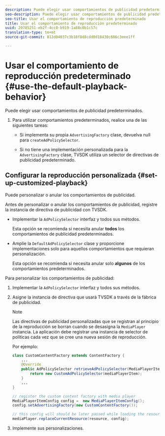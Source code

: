 ```yaml
---
description: Puede elegir usar comportamientos de publicidad predeterminados.
seo-description: Puede elegir usar comportamientos de publicidad predeterminados.
seo-title: Usar el comportamiento de reproducción predeterminado
title: Usar el comportamiento de reproducción predeterminado
uuid: 20785251-eb2f-4cc0-b919-1a88c0b1c57c
translation-type: tm+mt
source-git-commit: 812d04037c3b18f8d8cdd0d18430c686c3eee1ff

---
```



# Usar el comportamiento de reproducción predeterminado {#use-the-default-playback-behavior}

Puede elegir usar comportamientos de publicidad predeterminados.

1. Para utilizar comportamientos predeterminados, realice una de las siguientes tareas:

   * Si implementa su propia `AdvertisingFactory` clase, devuelva null para `createAdPolicySelector`.

   * Si no tiene una implementación personalizada para la `AdvertisingFactory` clase, TVSDK utiliza un selector de directivas de publicidad predeterminado.

## Configurar la reproducción personalizada {#set-up-customized-playback}

Puede personalizar o anular los comportamientos de publicidad.

Antes de personalizar o anular los comportamientos de publicidad, registre la instancia de directiva de publicidad con TVSDK.

* Implementar la `AdPolicySelector` interfaz y todos sus métodos.

   Esta opción se recomienda si necesita anular **todos** los comportamientos de publicidad predeterminados.

* Amplíe la `DefaultAdPolicySelector` clase y proporcione implementaciones solo para aquellos comportamientos que requieran personalización.

   Esta opción se recomienda si necesita anular solo **algunos** de los comportamientos predeterminados.

Para personalizar los comportamientos de publicidad:

1. Implementar la `AdPolicySelector` interfaz y todos sus métodos.
1. Asigne la instancia de directiva que usará TVSDK a través de la fábrica de publicidad.

   >[!NOTE]
   >
   >Las directivas de publicidad personalizadas que se registran al principio de la reproducción se borran cuando se desasigna la `MediaPlayer` instancia. La aplicación debe registrar una instancia de selector de políticas cada vez que se cree una nueva sesión de reproducción.

   Por ejemplo:

   ```java
   class CustomContentFactory extends ContentFactory { 
       ... 
       @Override 
       public AdPolicySelector retrieveAdPolicySelector(MediaPlayerItem mediaPlayerItem) { 
           return new CustomAdPolicySelector(mediaPlayerItem); 
       } 
       ... 
   } 
   
   // register the custom content factory with media player 
   MediaPlayerItemConfig config =  new MediaPlayerItemConfig(); 
   config.setAdvertisingFactory(new CustomContentFactory()); 
   
   // this config will should be later passed while loading the resource 
   mediaPlayer.replaceCurrentResource(resource, config);
   ```

1. Implemente sus personalizaciones.
